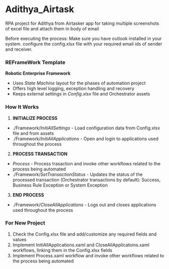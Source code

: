 # Adithya_Airtask
RPA project for Adithya from Airtasker app for taking multiple screenshots of excel file and attach them in body of email

Before executing the process:
Make sure you have outlook installed in your system.
configure the config.xlsx file with your required email ids of sender and receiver.

### REFrameWork Template ###
**Robotic Enterprise Framework**

* Uses *State Machine* layout for the phases of automation project
* Offers high level logging, exception handling and recovery
* Keeps external settings in *Config.xlsx* file and Orchestrator assets


### How It Works ###

1. **INITIALIZE PROCESS**
 + ./Framework/*InitiAllSettings* - Load configuration data from Config.xlsx file and from assets
 + ./Framework/*InitiAllApplications* - Open and login to applications used throughout the process

2. **PROCESS TRANSACTION**
 + *Process* - Process trasaction and invoke other workflows related to the process being automated 
 + ./Framework/*SetTransactionStatus* - Updates the status of the processed transaction (Orchestrator transactions by default): Success, Business Rule Exception or System Exception

3. **END PROCESS**
 + ./Framework/*CloseAllApplications* - Logs out and closes applications used throughout the process


### For New Project ###

1. Check the Config.xlsx file and add/customize any required fields and values
2. Implement InitiAllApplications.xaml and CloseAllApplicatoins.xaml workflows, linking them in the Config.xlsx fields
3. Implement Process.xaml workflow and invoke other workflows related to the process being automated
